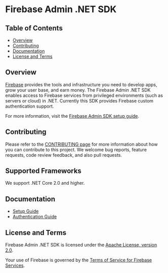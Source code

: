 # Firebase Admin .NET SDK

## Table of Contents

 * [Overview](#overview)
 * [Contributing](#contributing)
 * [Documentation](#documentation)
 * [License and Terms](#license-and-terms)

## Overview

[Firebase](https://firebase.google.com) provides the tools and infrastructure
you need to develop apps, grow your user base, and earn money. The Firebase
Admin .NET SDK enables access to Firebase services from privileged environments
(such as servers or cloud) in .NET. Currently this SDK provides
Firebase custom authentication support.

For more information, visit the
[Firebase Admin SDK setup guide](https://firebase.google.com/docs/admin/setup/).

## Contributing

Please refer to the [CONTRIBUTING page](./CONTRIBUTING.md) for more information
about how you can contribute to this project. We welcome bug reports, feature
requests, code review feedback, and also pull requests.

## Supported Frameworks

We support .NET Core 2.0 and higher.

## Documentation

* [Setup Guide](https://firebase.google.com/docs/admin/setup/)
* [Authentication Guide](https://firebase.google.com/docs/auth/admin/)

## License and Terms

Firebase Admin .NET SDK is licensed under the
[Apache License, version 2.0](http://www.apache.org/licenses/LICENSE-2.0).

Your use of Firebase is governed by the
[Terms of Service for Firebase Services](https://firebase.google.com/terms/).